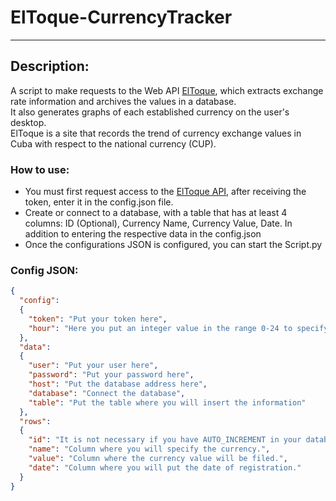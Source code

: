 # ElToque-CurrencyTracker

<hr/>

## Description:
A script to make requests to the Web API
<a href=https://eltoque.com/ target="blank">ElToque</a>, which extracts exchange rate information and archives the values in a database.<br/>
It also generates graphs of each established currency on the user's desktop.<br/>
ElToque is a site that records the trend of currency exchange values in Cuba with respect to the national currency (CUP).

### How to use:
<ul>
    <li>You must first request access to the <a href="https://tasas.eltoque.com/docs/" target="blank">ElToque API</a>, after receiving the token, enter it in the config.json file.</li>
    <li>Create or connect to a database, with a table that has at least 4 columns: ID (Optional), Currency Name, Currency Value, Date. In addition to entering the respective data in the config.json</li>
    <li>Once the configurations JSON is configured, you can start the Script.py</li>
</ul>

### Config JSON:

````json
{
  "config":
  {
    "token": "Put your token here", 
    "hour": "Here you put an integer value in the range 0-24 to specify the time the script will be executed"
  },
  "data":
  {
    "user": "Put your user here",
    "password": "Put your password here",
    "host": "Put the database address here",
    "database": "Connect the database",
    "table": "Put the table where you will insert the information"
  },
  "rows":
  {
    "id": "It is not necessary if you have AUTO_INCREMENT in your database.",
    "name": "Column where you will specify the currency.",
    "value": "Column where the currency value will be filed.",
    "date": "Column where you will put the date of registration."
  }
}

````